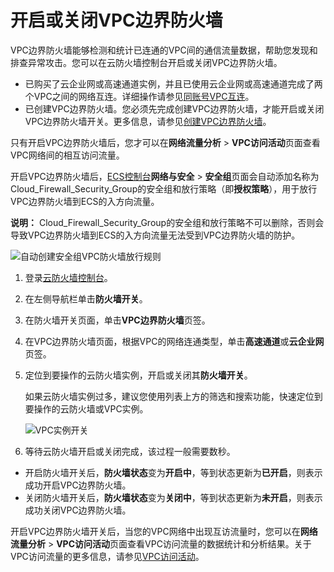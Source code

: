 # 开启或关闭VPC边界防火墙

VPC边界防火墙能够检测和统计已连通的VPC间的通信流量数据，帮助您发现和排查异常攻击。您可以在云防火墙控制台开启或关闭VPC边界防火墙。

-   已购买了云企业网或高速通道实例，并且已使用云企业网或高速通道完成了两个VPC之间的网络互连。详细操作请参见[同账号VPC互连](/intl.zh-CN/专有网络对等连接（关闭新购）/同账号VPC互连.md)。
-   已创建VPC边界防火墙。您必须先完成创建VPC边界防火墙，才能开启或关闭VPC边界防火墙开关。更多信息，请参见[创建VPC边界防火墙](/intl.zh-CN/防火墙开关/VPC边界防火墙/创建VPC边界防火墙.md)。

只有开启VPC边界防火墙后，您才可以在**网络流量分析** \> **VPC访问活动**页面查看VPC网络间的相互访问流量。

开启VPC边界防火墙后，[ECS控制台](https://ecs.console.aliyun.com/?securityGroup/region/cn-shenzhen#/securityGroup/region/cn-shenzhen)**网络与安全** \> **安全组**页面会自动添加名称为Cloud\_Firewall\_Security\_Group的安全组和放行策略（即**授权策略**），用于放行VPC边界防火墙到ECS的入方向流量。

**说明：** Cloud\_Firewall\_Security\_Group的安全组和放行策略不可以删除，否则会导致VPC边界防火墙到ECS的入方向流量无法受到VPC边界防火墙的防护。

![自动创建安全组VPC防火墙放行规则](https://static-aliyun-doc.oss-cn-hangzhou.aliyuncs.com/assets/img/zh-CN/9246298951/p129283.png)

1.  登录[云防火墙控制台](https://yundun.console.aliyun.com/?p=cfwnext)。

2.  在左侧导航栏单击**防火墙开关**。

3.  在防火墙开关页面，单击**VPC边界防火墙**页签。

4.  在VPC边界防火墙页面，根据VPC的网络连通类型，单击**高速通道**或**云企业网**页签。

5.  定位到要操作的云防火墙实例，开启或关闭其**防火墙开关**。

    如果云防火墙实例过多，建议您使用列表上方的筛选和搜索功能，快速定位到要操作的云防火墙或VPC实例。

    ![VPC实例开关](https://static-aliyun-doc.oss-cn-hangzhou.aliyuncs.com/assets/img/zh-CN/9246298951/p59034.png)

6.  等待云防火墙开启或关闭完成，该过程一般需要数秒。


-   开启防火墙开关后，**防火墙状态**变为**开启中**，等到状态更新为**已开启**，则表示成功开启VPC边界防火墙。
-   关闭防火墙开关后，**防火墙状态**变为**关闭中**，等到状态更新为**未开启**，则表示成功关闭VPC边界防火墙。

开启VPC边界防火墙开关后，当您的VPC网络中出现互访流量时，您可以在**网络流量分析** \> **VPC访问活动**页面查看VPC访问流量的数据统计和分析结果。关于VPC访问流量的更多信息，请参见[VPC访问活动](/intl.zh-CN/网络流量分析/VPC访问活动.md)。

